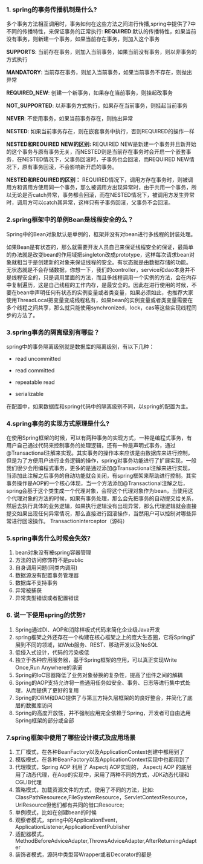### 1. spring的事务传播机制是什么?

多个事务方法相互调用时，事务如何在这些方法之间进行传播,spring中提供了7中不同的传播特性，来保证事务的正常执行:
**REQUIRED**:默认的传播特性，如果当前没有事务，则新建一个事务，如果当前存在事务，则加入这个事务

**SUPPORTS**: 当前存在事务，则加入当前事务，如果当前没有事务，则以非事务的方式执行

**MANDATORY**: 当前存在事务，则加入当前事务，如果当前事务不存在，则抛出异常

**REQUIRED_NEW**: 创建一个新事务，如果存在当前事务，则挂起改事务

**NOT_SUPPORTED**: 以非事务方式执行，如果存在当前事务，则挂起当前事务

**NEVER**: 不使用事务，如果当前事务存在，则抛出异常

**NESTED**: 如果当前事务存在，则在嵌套事务中执行，否则REQUIRED的操作一样

**NESTED和REOUIRED NEW的区别:**
REQUIRED NEW是新建一个事务并且新开始的这个事务与原有事务无关，而NESTED则是当前存在事务时会开启一个嵌套事务，在NESTED情况下，父事务回滚时，子事务也会回滚，而REQUIRED NEW情况下，原有事务回滚，不会影响新开启的事务。

**NESTED和REQUIRED的区别：**
REQUIRED情况下，调用方存在事务时，则被调用方和调用方使用同一个事务，那么被调用方出现异常时，由于共用一个事务，所以无论是否catch异常，事务都会回滚，而在NESTED情况下，被调用方发生异常时，调用方可以catch其异常，这样只有子事务回滚，父事务不会回滚。

### 2.spring框架中的单例Bean是线程安全的么？

​	Spring中的Bean对象默认是单例的，框架并没有对bean进行多线程的封装处理。

​	如果Bean是有状态的，那么就需要开发人员自己来保证线程安全的保证，最简单的办法就是改变bean的作用域把singleton改成prototype，这样每次请求bean对象就相当于是创建新的对象来保证线程的安全。
​	有状态就是由数据存储的功能。
​	无状态就是不会存储数据，你想一下，我们的controller，service和dao本身并不是线程安全的，只是调用里面的方法，而且多线程调用一个实例的方法，会在内存中复制遍历，这是自己线程的工作内存，是最安全的。
​	因此在进行使用的时候，不要在bean中声明任何有状态的实例变量或者类变量，如果必须如此，也推荐大家使用ThreadLocal把变量变成线程私有，如果bean的实例变量或者类变量需要在多个线程之间共享，那么就只能使用synchronized，lock，cas等这些实现线程同步的方法了。

### 3.spring事务的隔离级别有哪些？

spring中的事务隔离级别就是数据库的隔离级别，有以下几种：

- read uncommitted

- read committed

- repeatable read

- serializable

在配置中，如果数据库和spring代码中的隔离级别不同，以spring的配置为主。

### 4.spring事务的实现方式原理是什么?

​	在使用Spring框架的时候，可以有两种事务的实现方式，一种是编程式事务，有用户自己通过代码来控制事务的处理逻辑，还有一种是声明式事务，通过@Transactional注解来实现。
​	其实事务的操作本来应该是由数据库来进行控制，但是为了方便用户进行业务逻辑的操作，spring对事务功能进行了扩展实现，一般我们很少会用编程式事务，更多的是通过添加@Transactional注解来进行实现，当添加此注解之后事务的自动功能就会关闭，有spring框架来帮助进行控制。
​	其实事务操作是AOP的一个核心体现，当一个方法添加@Transactional注解之后，spring会基于这个类生成一个代理对象，会将这个代理对象作为bean，当使用这个代理对象的方法的时候，如果有事务处理，那么会先把事务的自动提交给关系，然后去执行具体的业务逻辑，如果执行逻辑没有出现异常，那么代理逻辑就会直接提交如果出现任何异常情况，那么直接进行回滚操作，当然用户可以控制对哪些异常进行回滚操作。
Transactionlnterceptor（源码）

### 5.spring事务什么时候会失效?

1. bean对象没有被spring容器管理
2. 方法的访问修饰符不是public
3. 自身调用问题(同类内调用)
4. 数据源没有配置事务管理器
5. 数据库不支持事务
6. 异常被捕获
7. 异常类型错误或者配置错误

### 6. 说一下使用spring的优势?

1. Spring通过DI、AOP和消除样板式代码来简化企业级Java开发
2. spring框架之外还存在一个构建在核心框架之上的庞大生态圈，它将Spring扩展到不同的领域，如Web服务、REST、移动开发以及NoSQL
3. 低侵入式设计，代码的污染极低
4. 独立于各种应用服务器，基于Spring框架的应用，可以真正实现Write Once,Run Anywhere的承诺
5. Spring的loC容器降低了业务对象替换的复杂性，提高了组件之间的解耦
6. Spring的AOP支持允许将一些通用任务如安全、事务、日志等进行集中式处理，从而提供了更好的复用
7. Spring的ORM和DAO提供了与第三方持久层框架的的良好整合，并简化了底层的数据库访问
8. Spring的高度开放性，并不强制应用完全依赖于Spring，开发者可自由选用Spring框架的部分或全部

### 7.spring框架中使用了哪些设计模式及应用场景

1. 工厂模式，在各种BeanFactory以及ApplicationContext创建中都用到了
2. 模版模式，在各种BeanFactory以及ApplicationContext实现中也都用到了
3. 代理模式，Spring AOP 利用了 Aspectj AOP实现的， Aspectj AOP 的底层用了动态代理，在Aop的实现中，采用了两种不同的方式，JDK动态代理和CGLIB代理
4. 策略模式，加载资源文件的方式，使用了不同的方法，比如: ClassPathResourece,FileSystemResource，ServletContextResource，UrlResource但他们都有共同的借口Resource; 
5. 单例模式，比如在创建bean的时候
6. 观察者模式，spring中的ApplicationEvent，ApplicationListener,ApplicationEventPublisher
7. 适配器模式，MethodBeforeAdviceAdapter,ThrowsAdviceAdapter,AfterReturningAdapter
8. 装饰者模式，源码中类型带Wrapper或者Decorator的都是
